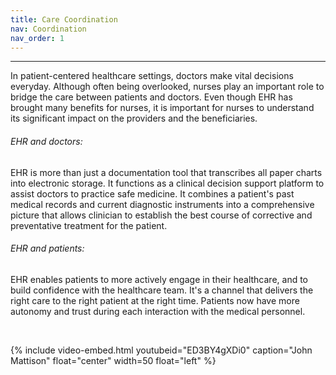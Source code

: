 ```yaml
---
title: Care Coordination
nav: Coordination
nav_order: 1
---
```


----------------

<p>In patient-centered healthcare settings, doctors make vital decisions everyday. Although often being overlooked, nurses play an important role to bridge the care between patients and doctors. Even though EHR has brought many benefits for nurses, it is important for nurses to understand its significant impact on the providers and the beneficiaries.</p>

###### EHR and doctors:
<p>EHR is more than just a documentation tool that transcribes all paper charts into electronic storage. It functions as a clinical decision support platform to assist doctors to practice safe medicine. It combines a patient's past medical records and current diagnostic instruments into a comprehensive picture that allows clinician to establish the best course of corrective and preventative treatment for the patient.</p>


###### EHR and patients:
<p>EHR enables patients to more actively engage in their healthcare, and to build confidence with the healthcare team. It's a channel that delivers the right care to the right patient at the right time. Patients now have more autonomy and trust during each interaction with the medical personnel.</p>
<br />


{% include video-embed.html youtubeid="ED3BY4gXDi0" caption="John Mattison" float="center" width=50 float="left" %}
